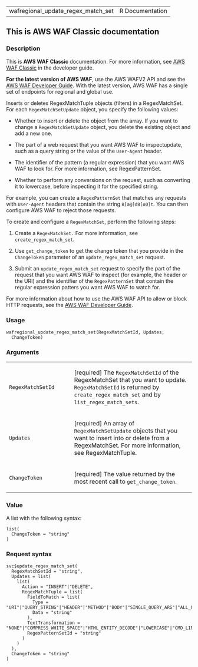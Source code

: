 <table style="width: 100%;">
<tbody>
<tr class="odd">
<td>wafregional_update_regex_match_set</td>
<td style="text-align: right;">R Documentation</td>
</tr>
</tbody>
</table>

## This is AWS WAF Classic documentation

### Description

This is **AWS WAF Classic** documentation. For more information, see
[AWS WAF
Classic](https://docs.aws.amazon.com/waf/latest/developerguide/classic-waf-chapter.html)
in the developer guide.

**For the latest version of AWS WAF**, use the AWS WAFV2 API and see the
[AWS WAF Developer
Guide](https://docs.aws.amazon.com/waf/latest/developerguide/waf-chapter.html).
With the latest version, AWS WAF has a single set of endpoints for
regional and global use.

Inserts or deletes RegexMatchTuple objects (filters) in a RegexMatchSet.
For each `RegexMatchSetUpdate` object, you specify the following values:

-   Whether to insert or delete the object from the array. If you want
    to change a `RegexMatchSetUpdate` object, you delete the existing
    object and add a new one.

-   The part of a web request that you want AWS WAF to inspectupdate,
    such as a query string or the value of the `User-Agent` header.

-   The identifier of the pattern (a regular expression) that you want
    AWS WAF to look for. For more information, see RegexPatternSet.

-   Whether to perform any conversions on the request, such as
    converting it to lowercase, before inspecting it for the specified
    string.

For example, you can create a `RegexPatternSet` that matches any
requests with `User-Agent` headers that contain the string
`⁠B[a@]dB[o0]t⁠`. You can then configure AWS WAF to reject those requests.

To create and configure a `RegexMatchSet`, perform the following steps:

1.  Create a `RegexMatchSet.` For more information, see
    `create_regex_match_set`.

2.  Use `get_change_token` to get the change token that you provide in
    the `ChangeToken` parameter of an `update_regex_match_set` request.

3.  Submit an `update_regex_match_set` request to specify the part of
    the request that you want AWS WAF to inspect (for example, the
    header or the URI) and the identifier of the `RegexPatternSet` that
    contain the regular expression patters you want AWS WAF to watch
    for.

For more information about how to use the AWS WAF API to allow or block
HTTP requests, see the [AWS WAF Developer
Guide](https://docs.aws.amazon.com/waf/latest/developerguide/).

### Usage

    wafregional_update_regex_match_set(RegexMatchSetId, Updates,
      ChangeToken)

### Arguments

<table>
<colgroup>
<col style="width: 35%" />
<col style="width: 65%" />
</colgroup>
<tbody>
<tr class="odd">
<td><code
id="wafregional_update_regex_match_set_:_RegexMatchSetId">RegexMatchSetId</code></td>
<td><p>[required] The <code>RegexMatchSetId</code> of the RegexMatchSet
that you want to update. <code>RegexMatchSetId</code> is returned by
<code>create_regex_match_set</code> and by
<code>list_regex_match_sets</code>.</p></td>
</tr>
<tr class="even">
<td><code
id="wafregional_update_regex_match_set_:_Updates">Updates</code></td>
<td><p>[required] An array of <code>RegexMatchSetUpdate</code> objects
that you want to insert into or delete from a RegexMatchSet. For more
information, see RegexMatchTuple.</p></td>
</tr>
<tr class="odd">
<td><code
id="wafregional_update_regex_match_set_:_ChangeToken">ChangeToken</code></td>
<td><p>[required] The value returned by the most recent call to
<code>get_change_token</code>.</p></td>
</tr>
</tbody>
</table>

### Value

A list with the following syntax:

    list(
      ChangeToken = "string"
    )

### Request syntax

    svc$update_regex_match_set(
      RegexMatchSetId = "string",
      Updates = list(
        list(
          Action = "INSERT"|"DELETE",
          RegexMatchTuple = list(
            FieldToMatch = list(
              Type = "URI"|"QUERY_STRING"|"HEADER"|"METHOD"|"BODY"|"SINGLE_QUERY_ARG"|"ALL_QUERY_ARGS",
              Data = "string"
            ),
            TextTransformation = "NONE"|"COMPRESS_WHITE_SPACE"|"HTML_ENTITY_DECODE"|"LOWERCASE"|"CMD_LINE"|"URL_DECODE",
            RegexPatternSetId = "string"
          )
        )
      ),
      ChangeToken = "string"
    )
